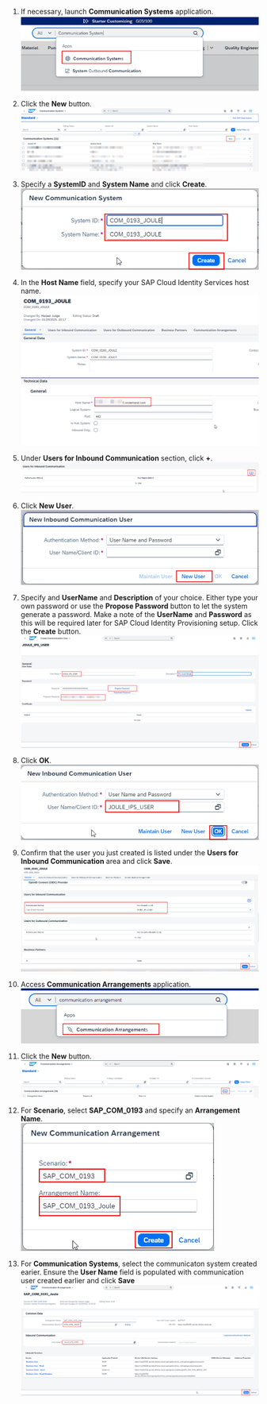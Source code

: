 1. If necessary, launch **Communication Systems** application.</br>
![createcommsystem](1.png)

2. Click the **New** button.</br>
![createcommsystem](2.png)

3. Specify a **SystemID** and **System Name** and click **Create**.</br>
![createcommsystem](3.png)

4. In the **Host Name** field, specify your SAP Cloud Identity Services host name.</br>
![createcommsystem](4.png)

5. Under **Users for Inbound Communication** section, click **+**.</br>
![createcommsystem](5.png)

6. Click **New User**.</br>
![createcommsystem](6.png)

7. Specify and **UserName** and **Description** of your choice.  Either type your own password or use the **Propose Password** button to let the system generate a password.  Make a note of the **UserName** and **Password** as this will be required later for SAP Cloud Identity Provisioning setup.  Click the **Create** button.</br>
![createcommsystem](7.jpg)

11. Click **OK**.</br>
![createcommsystem](7.png)

12. Confirm that the user you just created is listed under the **Users for Inbound Communication** area and click **Save**.</br>
![createcommsystem](8.png)

13. Access **Communication Arrangements** application.</br>
![createcommsystem](9.png)

14. Click the **New** button.</br>
![createcommsystem](10.png)

15. For **Scenario**, select **SAP_COM_0193** and specify an **Arrangement Name**.</br>
![createcommsystem](11.png)

16. For **Communication Systems**, select the communicaton system created earier.  Ensure the **User Name** field is populated with communication user created earlier and click **Save**</br>
![createcommsystem](14.png)
